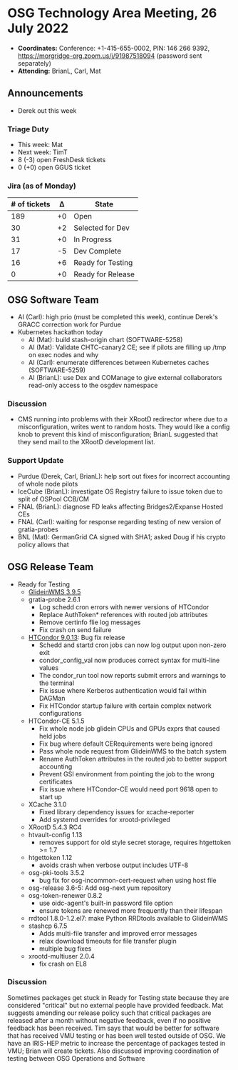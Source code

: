 # OSG Technology Area Meeting, 26 July 2022

-   **Coordinates:** Conference: +1-415-655-0002, PIN: 146 266 9392,
    <https://morgridge-org.zoom.us/j/91987518094> (password sent separately)
-   **Attending:** BrianL, Carl, Mat

## Announcements

-   Derek out this week

### Triage Duty

-   This week: Mat
-   Next week: TimT
-   8 (-3) open FreshDesk tickets
-   0 (+0) open GGUS ticket

### Jira (as of Monday)

| # of tickets | &Delta; | State             |
|--------------|---------|-------------------|
| 189          | +0      | Open              |
| 30           | +2      | Selected for Dev  |
| 31           | +0      | In Progress       |
| 17           | -5      | Dev Complete      |
| 16           | +6      | Ready for Testing |
| 0            | +0      | Ready for Release |

## OSG Software Team

-   AI (Carl): high prio (must be completed this week), continue Derek's GRACC correction work for Purdue
-   Kubernetes hackathon today
    -  AI (Mat): build stash-origin chart (SOFTWARE-5258)
    -  AI (Mat): Validate CHTC-canary2 CE; see if pilots are filling up /tmp on exec nodes and why 
    -  AI (Carl): enumerate differences between Kubernetes caches (SOFTWARE-5259)
    -  AI (BrianL): use Dex and COManage to give external collaborators read-only access to the osgdev namespace 

### Discussion

-   CMS running into problems with their XRootD redirector where due to a misconfiguration, writes went to random hosts.
    They would like a config knob to prevent this kind of misconfiguration; BrianL suggested that they send mail to the
    XRootD development list.

### Support Update

-   Purdue (Derek, Carl, BrianL): help sort out fixes for incorrect accounting of whole node pilots
-   IceCube (BrianL): investigate OS Registry failure to issue token due to split of OSPool CCB/CM
-   FNAL (BrianL): diagnose FD leaks affecting Bridges2/Expanse Hosted CEs
-   FNAL (Carl): waiting for response regarding testing of new version of gratia-probes
-   BNL (Mat): GermanGrid CA signed with SHA1; asked Doug if his crypto policy allows that 

## OSG Release Team

-   Ready for Testing
    -   [GlideinWMS 3.9.5](https://glideinwms.fnal.gov/doc.v3_9_5/history.html#development)
    -   gratia-probe 2.6.1
        -   Log schedd cron errors with newer versions of HTCondor
        -   Replace AuthToken* references with routed job attributes
        -   Remove certinfo flie log messages
        -   Fix crash on send failure
    -   [HTCondor 9.0.13](https://htcondor.readthedocs.io/en/v9_0/version-history/stable-release-series-90.html#version-9-0-13): Bug fix release
        -   Schedd and startd cron jobs can now log output upon non-zero exit
        -   condor_config_val now produces correct syntax for multi-line values
        -   The condor_run tool now reports submit errors and warnings to the terminal
        -   Fix issue where Kerberos authentication would fail within DAGMan
        -   Fix HTCondor startup failure with certain complex network configurations
    -   HTCondor-CE 5.1.5
        -   Fix whole node job glidein CPUs and GPUs exprs that caused held jobs
        -   Fix bug where default CERequirements were being ignored
        -   Pass whole node request from GlideinWMS to the batch system
        -   Rename AuthToken attributes in the routed job to better support accounting
        -   Prevent GSI environment from pointing the job to the wrong certificates
        -   Fix issue where HTCondor-CE would need port 9618 open to start up
    -   XCache 3.1.0
        -   Fixed library dependency issues for xcache-reporter
        -   Add systemd overrides for xrootd-privileged
    -   XRootD 5.4.3 RC4
    -   htvault-config 1.13
        -   removes support for old style secret storage, requires htgettoken >= 1.7
    -   htgettoken 1.12
        -   avoids crash when verbose output includes UTF-8
    -   osg-pki-tools 3.5.2
        -   bug fix for osg-incommon-cert-request when using host file
    -   osg-release 3.6-5: Add osg-next yum repository
    -   osg-token-renewer 0.8.2
        -   use oidc-agent's built-in password file option
        -   ensure tokens are renewed more frequently than their lifespan
    -   rrdtool 1.8.0-1.2.el7: make Python RRDtools available to GlideinWMS
    -   stashcp 6.7.5
        -   Adds multi-file transfer and improved error messages
        -   relax download timeouts for file transfer plugin
        -   multiple bug fixes
    -   xrootd-multiuser 2.0.4
        -   fix crash on EL8

### Discussion

Sometimes packages get stuck in Ready for Testing state because they are considered "critical" but no external people have provided feedback.
Mat suggests amending our release policy such that critical packages are released after a month without negative feedback, even if no positive feedback has been received.
Tim says that would be better for software that has received VMU testing or has been well tested outside of OSG.
We have an IRIS-HEP metric to increase the percentage of packages tested in VMU; Brian will create tickets.
Also discussed improving coordination of testing between OSG Operations and Software
